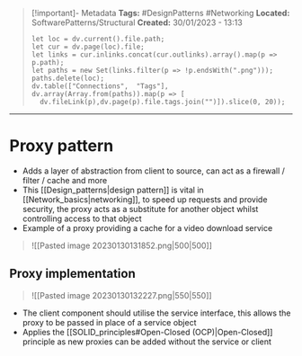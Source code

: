> [!important]- Metadata
> **Tags:** #DesignPatterns #Networking 
> **Located:** SoftwarePatterns/Structural
> **Created:** 30/01/2023 - 13:13
> ```dataviewjs
>let loc = dv.current().file.path;
>let cur = dv.page(loc).file;
>let links = cur.inlinks.concat(cur.outlinks).array().map(p => p.path);
>let paths = new Set(links.filter(p => !p.endsWith(".png")));
>paths.delete(loc);
>dv.table(["Connections",  "Tags"], dv.array(Array.from(paths)).map(p => [
>   dv.fileLink(p),dv.page(p).file.tags.join("")]).slice(0, 20));
> ```

___
# Proxy pattern
- Adds a layer of abstraction from client to source, can act as a firewall / filter / cache and more 
- This [[Design_patterns|design pattern]] is vital in [[Network_basics|networking]], to speed up requests and provide security, the proxy acts as a substitute for another object whilst controlling access to that object
- Example of a proxy providing a cache for a video download service

> ![[Pasted image 20230130131852.png|500|500]]

## Proxy implementation 

> ![[Pasted image 20230130132227.png|550|550]]

- The client component should utilise the service interface, this allows the proxy to be passed in place of a service object
- Applies the [[SOLID_principles#Open-Closed (OCP)|Open-Closed]] principle as new proxies can be added without the service or client